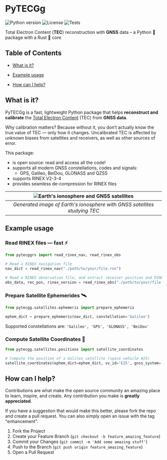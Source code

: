 # PyTECGg

<!-- Add PyPi version when published -->
![Python version](https://img.shields.io/badge/python-3.11--3.13-blue.svg)
![License](https://img.shields.io/github/license/viventriglia/pyTEC)
![Tests](https://github.com/viventriglia/pyTEC/actions/workflows/pytest.yml/badge.svg)

Total Electron Content (**TEC**) reconstruction with **GNSS** data – a Python 🐍 package with a Rust 🦀 core

## Table of Contents

- [What is it?](#what-is-it)

- [Example usage](#example-usage)

- [How can I help?](#how-can-i-help)

## What is it?

PyTECGg is a fast, lightweight Python package that helps **reconstruct and calibrate** the [Total Electron Content](https://en.wikipedia.org/wiki/Total_electron_content) (TEC) from **GNSS data**.

Why calibration matters? Because without it, you don’t actually know the true value of TEC — only how it changes. Uncalibrated TEC is affected by unknown biases from satellites and receivers, as well as other sources of error.

This package:
- is open source: read and access all the code!
- supports all modern GNSS constellations, codes and signals:
    - GPS, Galileo, BeiDou, GLONASS and QZSS
- supports RINEX V2-3-4
- provides seamless de-compression for RINEX files

| ![Earth's ionosphere and GNSS satellites](images/project_cover.png) | 
|:--:| 
| *Generated image of Earth's ionosphere with GNSS satellites studying TEC* |


## Example usage

### Read RINEX files — fast ⚡

```python
from pytecggrs import read_rinex_nav, read_rinex_obs

# Read a RINEX navigation file
nav_dict = read_rinex_nav("./path/to/your/file.rnx")

# Read a RINEX observation file, and extract receiver position and RINEX version
obs_data, rec_pos, rinex_version = read_rinex_obs("./path/to/your/file.rnx")
```

### Prepare Satellite Ephemerides 🛰️

```python
from pytecgg.satellites.ephemeris import prepare_ephemeris

ephem_dict = prepare_ephemeris(nav_dict, constellation='Galileo')
```

Supported constellations are: ```'Galileo', 'GPS', 'GLONASS', 'BeiDou'```

### Compute Satellite Coordinates 🧭

```python
from pytecgg.satellites.positions import satellite_coordinates

# Compute the position of a Galileo satellite (space vehicle #25)
satellite_coordinates(ephem_dict=ephem_dict, sv_id='E25', gnss_system='Galileo')
```

## How can I help?

Contributions are what make the open source community an amazing place to learn, inspire, and create. Any contribution you make is **greatly appreciated**.

If you have a suggestion that would make this better, please fork the repo and create a pull request. You can also simply open an issue with the tag "enhancement".

1. Fork the Project
2. Create your Feature Branch (`git checkout -b feature_amazing_feature`)
3. Commit your Changes (`git commit -m 'Add some amazing stuff'`)
4. Push to the Branch (`git push origin feature_amazing_feature`)
5. Open a Pull Request

